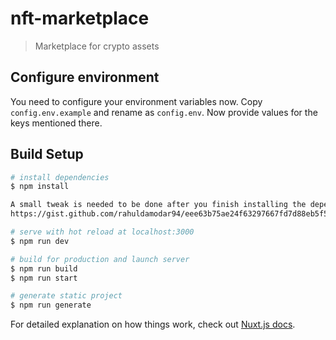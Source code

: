 # nft-marketplace

> Marketplace for crypto assets


## Configure environment

You need to configure your environment variables now. Copy `config.env.example` and rename as `config.env`. Now provide values for the keys mentioned there.


## Build Setup

```bash
# install dependencies
$ npm install

A small tweak is needed to be done after you finish installing the dependencies. 
https://gist.github.com/rahuldamodar94/eee63b75ae24f63297667fd7d88eb5f5

# serve with hot reload at localhost:3000
$ npm run dev

# build for production and launch server
$ npm run build
$ npm run start

# generate static project
$ npm run generate
```

For detailed explanation on how things work, check out [Nuxt.js docs](https://nuxtjs.org).
